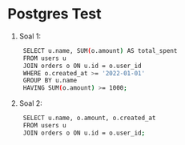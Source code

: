 # Postgres Test

1. Soal 1:

   ```bash
    SELECT u.name, SUM(o.amount) AS total_spent
    FROM users u
    JOIN orders o ON u.id = o.user_id
    WHERE o.created_at >= '2022-01-01'
    GROUP BY u.name
    HAVING SUM(o.amount) >= 1000;
    ```

2. Soal 2:

   ```bash
    SELECT u.name, o.amount, o.created_at
    FROM users u
    JOIN orders o ON u.id = o.user_id;
    ```
